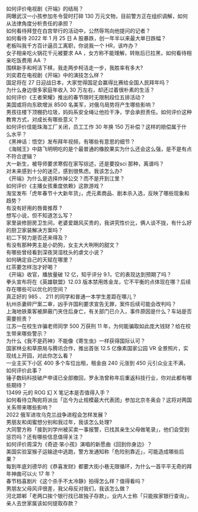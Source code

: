 如何评价电视剧《开端》的结局？  
网曝武汉一小孩参加冬令营时打碎 130 万元文物，目前警方正在组织调解，如何从法律角度分析责任的承担？  
如何看待拜登在白宫举行的活动中，公然辱骂向他提问的记者？  
如何看待 2022 年 1 月 25 日 A 股暴跌，创一年半以来最大单日跌幅？  
老板叫我千方百计逼员工离职，你说我一个 HR，该咋办？  
女子相亲吃火锅花千元被要求 AA ，女方称不能理解，转账后已拉黑，如何看待相亲吃饭费用 AA ？  
围棋新手和柯洁下棋，我走两步柯洁走一步，我胜率有多大?  
刘奕君在电视剧《开端》中的演技怎么样？  
国足将在 27 日迎战日本，大家觉得国足会赢得比赛给全国人民拜年吗？  
为什么身边很多家庭年收入 30 万左右，却还过着很朴素的生活？  
如何评价《王者荣耀》推出的春节限时无限制段位五排活动？  
美国或将向东欧增派 8500 名美军，对俄乌局势将产生哪些影响？  
男孩往楼下顶棚扔垃圾，妈妈系安全绳让他捡干净，学会承担责任。如何评价这种教育方式，对成长有哪些意义？  
如何评价佳能珠海工厂关闭，员工工作 30 年换 150 万补偿？这样的赔偿属于什么水平？  
《黑神话：悟空》发布拜年视频，有哪些有意思的细节？  
《海贼王》中路飞明明吃的是个最普通的橡胶果实为什么还会这么强，是不是有点不符合逻辑？  
大一新生，被导师要求寒假在家写综述，还是要投sci 那种，离谱吗？  
对未来感到十分的迷茫，感到很焦虑。我该怎么办?  
《开端》为什么是选择炸掉公交？而不是开到江里？  
如何评价《主播女孩重度依赖》这款游戏？  
淘宝发布「虎年春节十大新年货」，虎元素商品、剧本杀入选，反映了哪些现象和趋势？  
有没有好用的唇膏推荐 ?  
想写小说，但不知道怎么写？  
家里装修厨房卫生间，老婆爱跟风买贵的，我讲究性价比，俩人谈不拢，有什么好的厨卫家装解决方案吗？  
初二下努力是否还来得及？  
有没有那种男主是小奶狗，女主大大咧咧的甜文？  
有哪些曾经看到深夜哭湿枕头的虐文小说？  
如何确定自己的天赋在哪里？  
红茶要怎样泡才好喝？  
《开端》收官，播放量破 12 亿，知乎评分 9.1，它的表现达到预期了吗？  
拳头宣布将在《英雄联盟》12.03 版本禁用炼金龙，它不平衡的点体现在哪？后续存在哪些可以优化的空间？  
真正好的 985 、 211 的同学和普通一本学生差距在哪儿？  
杭州杀妻碎尸案二审，凶手许国利要求宣告无罪，案件后续可能会改判吗？  
上海地铁乘客被屏蔽门夹住后身亡，有关部门已介入，事件原因是什么？车站是否需要担责？  
江苏一在校生诈骗老师同学 500 万获刑 11 年，为何能骗取如此庞大钱财？给在校生带来哪些警示？  
为什么《我不是药神》不能像《寄生虫》一样获得国际认可？  
国家林业和草原局与腾讯合作，推出首张 12.5 亿像素国家公园 VR 全景照片，实现线上开园，对此你怎么看？  
一业主买下小区 400 多个车位出租，租金由 240 元涨到 450 元引众业主不满，如何评价此事？  
锤子数码科技破产申请已全部撤回，罗永浩曾称年后重返科技行业，你对此都有哪些期待？  
13499 元的 ROG 幻 X 笔记本是否值得入手？  
如何看待立陶宛将派出「迄今为止规模最大代表团」参加北京冬奥会？这将对两国关系带来哪些影响？  
2022 俄军进攻乌克兰战争进程会怎样发展？  
男朋友和闺蜜想分别和我过年，我该怎么处理?  
大同警方称「接到刘学州被买卖一事报警，已找其亲生父母做笔录」，他们会受到惩罚吗？还有哪些信息值得关注？  
如何评价周深为《奇迹·笨小孩》演唱的新愿曲《回到你身边》？  
美国实验室猴子运输途中逃跑，警方发通知称「危险别靠近」，可能造成哪些后果？  
每到年底刘德华的《恭喜发财》都要大街小巷无限循环，为什么一首平平无奇的拜年神曲可以火 17 年？  
春节档喜剧片《这个杀手不太冷静》拍得怎么样？值得看吗？  
男朋友父母风评很差，我父母反对我们，我该怎么做？  
河北邯郸「老两口挨个银行找已故独子存款」，业内人士称「只能挨家银行查询」，亲人去世家属该如何提取存款？  
